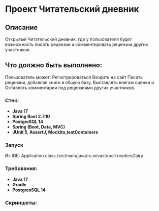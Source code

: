 # Проект Читательский дневник

## Описание
Открытый Читательский дневник, где у пользователя будет возможность писать рецензии и комментировать рецензии других участников.

## Что должно быть выполнено:
Пользователь может: 
Регистрироваться
Входить на сайт
Писать рецензии, добавляя книги в обшую базу, 
Выставлять книгам оценки и 
Оставлять комментарии под рецензиями других участников.


### Стек:
- **Java 17**
- **Spring Boot 2.7.10**
- **PostgreSQL 14**
- **Spring (Boot, Data, MVC)**
- **JUnit 5, AssertJ, Mockito,testContainers**

### Запуск
Из IDE: Application.class /src/main/java/ru.sevastopall.readersDairy

### Требования:
- **Java 17**
- **Gradle**
- **PostgresSQL 14**

### Скриншоты:
